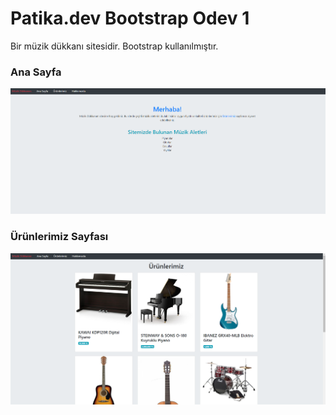 # Patika.dev Bootstrap Odev 1

Bir müzik dükkanı sitesidir.
Bootstrap kullanılmıştır.

### Ana Sayfa
![Ana sayfa](img/anasayfa.png)

### Ürünlerimiz Sayfası
![Ana sayfa](img/products.png)
